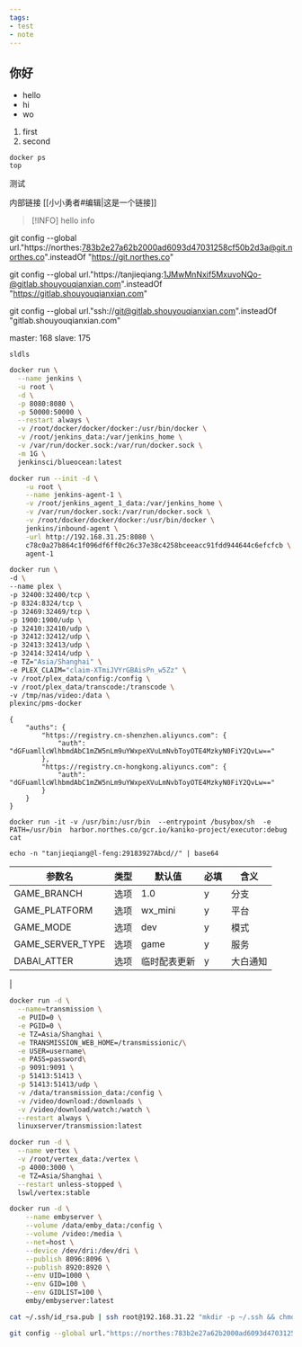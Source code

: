 ```yaml
---
tags:
- test
- note
---
```

## 你好
- hello
- hi
- wo

1. first
2. second

```shell
docker ps
top
```

测试

内部链接 [[小小勇者#编辑|这是一个链接]]

> [!INFO]
> hello info


git config --global url."https://northes:783b2e27a62b2000ad6093d47031258cf50b2d3a@git.northes.co".insteadOf "https://git.northes.co"

git config --global url."https://tanjieqiang:1JMwMnNxif5MxuvoNQo-@gitlab.shouyouqianxian.com".insteadOf "https://gitlab.shouyouqianxian.com"


git config --global url."ssh://git@gitlab.shouyouqianxian.com".insteadOf "gitlab.shouyouqianxian.com"


master: 168
slave: 175

```ad-info
sldls
```

```bash
docker run \
  --name jenkins \
  -u root \
  -d \
  -p 8080:8080 \
  -p 50000:50000 \
  --restart always \
  -v /root/docker/docker/docker:/usr/bin/docker \
  -v /root/jenkins_data:/var/jenkins_home \
  -v /var/run/docker.sock:/var/run/docker.sock \
  -m 1G \
  jenkinsci/blueocean:latest
```

```bash
docker run --init -d \
	-u root \
	--name jenkins-agent-1 \
	-v /root/jenkins_agent_1_data:/var/jenkins_home \
	-v /var/run/docker.sock:/var/run/docker.sock \
	-v /root/docker/docker/docker:/usr/bin/docker \
	jenkins/inbound-agent \
	-url http://192.168.31.25:8080 \
	c78c0a27b864c1f096df6ff0c26c37e38c4258bceeacc91fdd944644c6efcfcb \
	agent-1
```


```bash
docker run \
-d \
--name plex \
-p 32400:32400/tcp \
-p 8324:8324/tcp \
-p 32469:32469/tcp \
-p 1900:1900/udp \
-p 32410:32410/udp \
-p 32412:32412/udp \
-p 32413:32413/udp \
-p 32414:32414/udp \
-e TZ="Asia/Shanghai" \
-e PLEX_CLAIM="claim-XTmiJVYrGBAisPn_w5Zz" \
-v /root/plex_data/config:/config \
-v /root/plex_data/transcode:/transcode \
-v /tmp/nas/video:/data \
plexinc/pms-docker
```


```
{
    "auths": {
        "https://registry.cn-shenzhen.aliyuncs.com": {
            "auth": "dGFuamllcWlhbmdAbC1mZW5nLm9uYWxpeXVuLmNvbToyOTE4MzkyN0FiY2QvLw=="
        },
        "https://registry.cn-hongkong.aliyuncs.com": {
            "auth": "dGFuamllcWlhbmdAbC1mZW5nLm9uYWxpeXVuLmNvbToyOTE4MzkyN0FiY2QvLw=="
        }
    }
}
```


```
docker run -it -v /usr/bin:/usr/bin  --entrypoint /busybox/sh  -e PATH=/usr/bin  harbor.northes.co/gcr.io/kaniko-project/executor:debug cat
```

```
echo -n "tanjieqiang@l-feng:29183927Abcd//" | base64
```

| 参数名           | 类型 | 默认值       | 必填 | 含义     |
| ---------------- | ---- | ------------ | ---- | -------- |
| GAME_BRANCH      | 选项 | 1.0          | y    | 分支     |
| GAME_PLATFORM    | 选项 | wx_mini      | y    | 平台     |
| GAME_MODE        | 选项 | dev          | y    | 模式     |
| GAME_SERVER_TYPE | 选项 | game         | y    | 服务     |
| DABAI_ATTER      | 选项 | 临时配表更新 | y    | 大白通知 |
| 



```bash
docker run -d \
  --name=transmission \
  -e PUID=0 \
  -e PGID=0 \
  -e TZ=Asia/Shanghai \
  -e TRANSMISSION_WEB_HOME=/transmissionic/\
  -e USER=username\
  -e PASS=password\
  -p 9091:9091 \
  -p 51413:51413 \
  -p 51413:51413/udp \
  -v /data/transmission_data:/config \
  -v /video/download:/downloads \
  -v /video/download/watch:/watch \
  --restart always \
  linuxserver/transmission:latest
```

```bash
docker run -d \
  --name vertex \
  -v /root/vertex_data:/vertex \
  -p 4000:3000 \
  -e TZ=Asia/Shanghai \
  --restart unless-stopped \
  lswl/vertex:stable
```

```bash
docker run -d \
    --name embyserver \
    --volume /data/emby_data:/config \
    --volume /video:/media \
    --net=host \
    --device /dev/dri:/dev/dri \
    --publish 8096:8096 \
    --publish 8920:8920 \
    --env UID=1000 \
    --env GID=100 \
    --env GIDLIST=100 \
    emby/embyserver:latest
```

```bash
cat ~/.ssh/id_rsa.pub | ssh root@192.168.31.22 "mkdir -p ~/.ssh && chmod 700 ~/.ssh && cat >> ~/.ssh/authorized_keys && chmod 600 ~/.ssh/authorized_keys"
```

```bash
git config --global url."https://northes:783b2e27a62b2000ad6093d47031258cf50b2d3a@git.northes.io".insteadOf "https://git.northes.io"
```